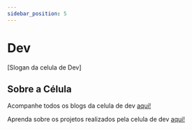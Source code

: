 ```yaml
---
sidebar_position: 5
---
```


# Dev

[Slogan da celula de Dev]

## Sobre a Célula

Acompanhe todos os blogs da celula de dev [aqui!](http://localhost:3000/my-react-page)

Aprenda sobre os projetos realizados pela celula de dev [aqui!](http://localhost:3000/my-react-page)
